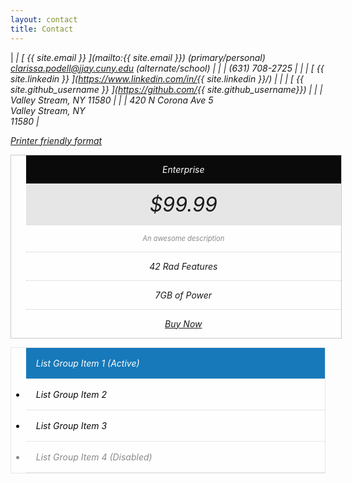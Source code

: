 ```yaml
---
layout: contact
title: Contact
---
```


| <i class="fa fa-envelope-o fa-fw">  | [ {{ site.email }} ](mailto:{{ site.email }})  (primary/personal)<br>[clarissa.podell@jjay.cuny.edu](mailto:clarissa.podell@jjay.cuny.edu)  (alternate/school) | 
| <i class="fa fa-mobile fa-fw"></i> | (631) 708-2725 | 
| <i class="fa fa-linkedin fa-fw"></i>  | [ {{ site.linkedin }} ](https://www.linkedin.com/in/{{ site.linkedin }}/) | 
| <i class="fa fa-github-alt fa-fw"></i> | [ {{ site.github_username }} ](https://github.com/{{ site.github_username}}) |
| <i class="fa fa-map-marker fa-fw"></i> | Valley Stream, NY 11580 |
| <i class="fa fa-home fa-fw"></i> | 420 N Corona Ave 5<br>Valley Stream, NY<br>11580   | 

<a href="javascript:window.print()" class="social-icons" title="Printer friendly format"><i class="fa fa-print"></i>Printer friendly format</a>

<style>



.pricing-table {
  background-color: #fefefe;
  border: solid 1px #cacaca;
  width: 100%;
  text-align: center;
  list-style-type: none;
}

.pricing-table li {
  border-bottom: dotted 1px #cacaca;
  padding: 0.875rem 1.125rem;
}

.pricing-table li:last-child {
  border-bottom: 0;
}

.pricing-table .title {
  background-color: #0a0a0a;
  color: #fefefe;
  border-bottom: 0;
}

.pricing-table .price {
  background-color: #e6e6e6;
  font-size: 2rem;
  border-bottom: 0;
}

.pricing-table .description {
  color: #8a8a8a;
  font-size: 80%;
}

.pricing-table :last-child {
  margin-bottom: 0;
}
</style>

<ul class="pricing-table">
  <li class="title">Enterprise</li>
  <li class="price">$99.99</li>
  <li class="description">An awesome description</li>
  <li>42 Rad Features</li>
  <li>7GB of Power</li>
  <li><a class="button" href="#">Buy Now</a></li>
</ul>


<style>
.list-group {
  margin-bottom: 1rem;
  border: 1px solid #e6e6e6;
  border-radius: 0;
  background: #fefefe;
  box-shadow: none;
  overflow: hidden;
  color: #0a0a0a;
}

.list-group > :last-child {
  margin-bottom: 0;
}

.list-group-item {
  padding: 1rem;
  border-bottom: 1px solid #e6e6e6;
}

.list-group-item > :last-child {
  margin-bottom: 0;
  border-bottom: none;
}

.list-group-item.active {
  color: #fefefe;
  background-color: #1779ba;
  border-color: 1px solid #1779ba;
}

.list-group-item:hover, .list-group-item:focus {
  background-color: #e6e6e6;
}

.list-group-item:hover.active, .list-group-item:focus.active {
  background-color: #1779ba;
}

.list-group-item.disabled, .list-group-item.disabled:hover, .list-group-item.disabled:focus, .list-group-item[disabled], .list-group-item[disabled]:hover, .list-group-item[disabled]:focus {
  color: #8a8a8a;
  cursor: not-allowed;
  background-color: #fefefe;
}
</style>

<ul class="list-group">
  <li class="list-group-item active">List Group Item 1 (Active)</li>
  <li class="list-group-item">List Group Item 2</li>
  <li class="list-group-item">List Group Item 3</li>
  <li class="list-group-item disabled">List Group Item 4 (Disabled)</li>
</ul>
